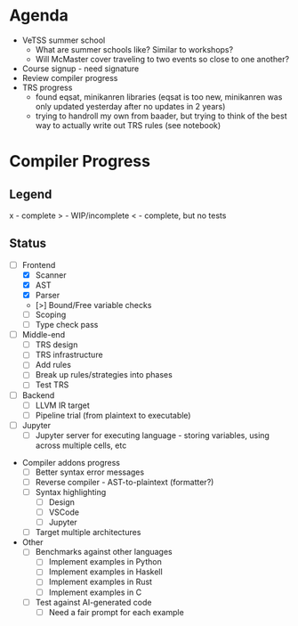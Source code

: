 # Agenda

- VeTSS summer school
  - What are summer schools like? Similar to workshops?
  - Will McMaster cover traveling to two events so close to one another?
- Course signup - need signature
- Review compiler progress
- TRS progress
  - found eqsat, minikanren libraries (eqsat is too new, minikanren was only updated yesterday after no updates in 2 years)
  - trying to handroll my own from baader, but trying to think of the best way to actually write out TRS rules (see notebook)

# Compiler Progress

## Legend

x - complete
\> - WIP/incomplete
< - complete, but no tests

## Status

- [ ] Frontend
  - [x] Scanner
  - [x] AST
  - [x] Parser
  - [>] Bound/Free variable checks
  - [ ] Scoping
  - [ ] Type check pass
- [ ] Middle-end
  - [ ] TRS design
  - [ ] TRS infrastructure
  - [ ] Add rules
  - [ ] Break up rules/strategies into phases
  - [ ] Test TRS
- [ ] Backend
  - [ ] LLVM IR target
  - [ ] Pipeline trial (from plaintext to executable)
- [ ] Jupyter
  - [ ] Jupyter server for executing language - storing variables, using across multiple cells, etc
- Compiler addons progress
  - [ ] Better syntax error messages
  - [ ] Reverse compiler - AST-to-plaintext (formatter?)
  - [ ] Syntax highlighting
    - [ ] Design
    - [ ] VSCode
    - [ ] Jupyter
  - [ ] Target multiple architectures
- Other
  - [ ] Benchmarks against other languages
    - [ ] Implement examples in Python
    - [ ] Implement examples in Haskell
    - [ ] Implement examples in Rust
    - [ ] Implement examples in C
  - [ ] Test against AI-generated code
    - [ ] Need a fair prompt for each example

